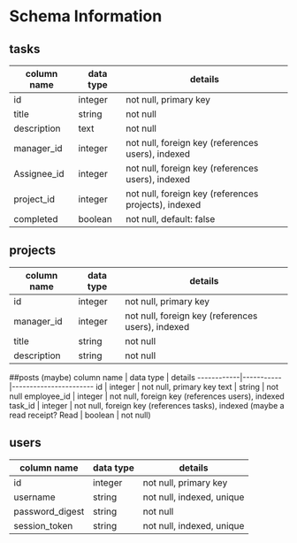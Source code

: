 # Schema Information

## tasks
column name | data type | details
------------|-----------|-----------------------
id          | integer   | not null, primary key
title       | string    | not null
description | text      | not null
manager_id  | integer   | not null, foreign key (references users), indexed
Assignee_id | integer | not null, foreign key (references users), indexed
project_id  | integer   | not null, foreign key (references projects), indexed
completed   | boolean   | not null, default: false

## projects
column name | data type | details
------------|-----------|-----------------------
id          | integer   | not null, primary key
manager_id  | integer   | not null, foreign key (references users), indexed
title       | string    | not null
description | string    | not null


##posts (maybe)
column name | data type | details
------------|-----------|-----------------------
id          | integer   | not null, primary key
text        | string    | not null
employee_id | integer   | not null, foreign key (references users), indexed
task_id     | integer   | not null, foreign key (references tasks), indexed
(maybe a read receipt? Read | boolean | not null)


## users
column name     | data type | details
----------------|-----------|-----------------------
id              | integer   | not null, primary key
username        | string    | not null, indexed, unique
password_digest | string    | not null
session_token   | string    | not null, indexed, unique

